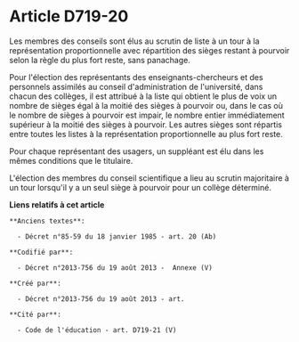 # Article D719-20

Les membres des conseils sont élus au scrutin de liste à un tour à la représentation proportionnelle avec répartition des
sièges restant à pourvoir selon la règle du plus fort reste, sans panachage.

Pour l'élection des représentants des enseignants-chercheurs et des personnels assimilés au conseil d'administration de
l'université, dans chacun des collèges, il est attribué à la liste qui obtient le plus de voix un nombre de sièges égal à la
moitié des sièges à pourvoir ou, dans le cas où le nombre de sièges à pourvoir est impair, le nombre entier immédiatement
supérieur à la moitié des sièges à pourvoir. Les autres sièges sont répartis entre toutes les listes à la représentation
proportionnelle au plus fort reste.

Pour chaque représentant des usagers, un suppléant est élu dans les mêmes conditions que le titulaire.

L'élection des membres du conseil scientifique a lieu au scrutin majoritaire à un tour lorsqu'il y a un seul siège à pourvoir
pour un collège déterminé.

**Liens relatifs à cet article**

	**Anciens textes**:

	  - Décret n°85-59 du 18 janvier 1985 - art. 20 (Ab)

	**Codifié par**:

	  - Décret n°2013-756 du 19 août 2013 -  Annexe (V)

	**Créé par**:

	  - Décret n°2013-756 du 19 août 2013 - art.

	**Cité par**:

	  - Code de l'éducation - art. D719-21 (V)

